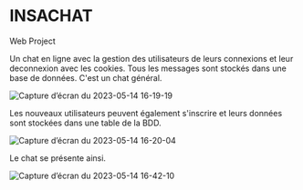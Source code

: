 # INSACHAT
Web Project

Un chat en ligne avec la gestion des utilisateurs de leurs connexions et leur deconnexion avec les cookies.
Tous les messages sont stockés dans une base de données. C'est un chat général.

![Capture d’écran du 2023-05-14 16-19-19](https://github.com/asadhmv/OnlineChat/assets/115191661/41967b8d-1206-4c15-9a65-afa032c856c4)

Les nouveaux utilisateurs peuvent également s'inscrire et leurs données sont stockées dans une table de la BDD.

![Capture d’écran du 2023-05-14 16-20-04](https://github.com/asadhmv/OnlineChat/assets/115191661/41bc90fb-b5b2-4f95-8c3a-1583a03de710)

Le chat se présente ainsi.

![Capture d’écran du 2023-05-14 16-42-10](https://github.com/asadhmv/OnlineChat/assets/115191661/6e823f6a-ac2d-4826-8d5b-c5d039d7b279)


